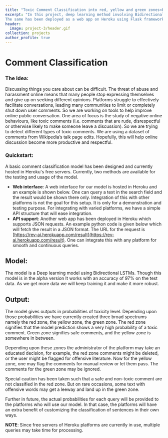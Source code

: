 ```yaml
---
title: "Toxic Comment Classification into red, yellow and green zones<br> <br><img src='/images/project-3/images/teaser.jpg'>"
excerpt: "In this project, deep learning method involving Bidirectional LSTM is used for the model for classifying toxic comments.
The same has been deployed as a web app on Heroku using Flask framework and an API has been created for it. "
header:
  image: project-3/header.gif
collection: projects
author_profile: true
---
```


# Comment Classification
### The Idea:
Discussing things you care about can be difficult. The threat of abuse and harassment online means that many people stop expressing themselves and give up on seeking different opinions. Platforms struggle to effectively facilitate conversations, leading many communities to limit or completely shut down user comments.
So we are working on tools to help improve online public conversation. One area of focus is the study of negative online behaviours, like toxic comments (i.e. comments that are rude, disrespectful or otherwise likely to make someone leave a discussion). So we are trying to detect different types of toxic comments. We are using a dataset of comments from Wikipedia’s talk page edits. Hopefully, this will help online discussion become more productive and respectful.
### Quickstart:
A basic comment classification model has been designed and currently hosted in Heroku's free servers. Currently, two methods are available for the testing and usage of the model.

* **Web interface**: A web interface for our model is hosted in Heroku and an example is shown below. One can query a text in the search field and the result would be shown there only. Integration of this with other platforms is not the goal for this setup. It is only for a demonstration and testing purpose. For integrating with varied platforms, we have a simple API structure that will ease integration.
* **API support**: Another web app has been deployed in Heroku which supports JSON requests. An example python code is given below which will fetch the result in a JSON format. The URL for the request is [https://rev-ai.herokuapp.com/result](https://rev-ai.herokuapp.com/result). One can integrate this with any platform for smooth and continuous queries.




## Model:

The model is a Deep learning model using Bidirectional LSTMs. Though this model is in the alpha version It works with an accuracy of 97% on the test data. As we get more data we will keep training it and make it more robust.
## Output:
The model gives outputs in probabilities of toxicity level. Depending upon those probabilities we have currently created three broad spectrums namely the red zone, the yellow zone, the green zone. The red zone signifies that the model prediction shows a very high probability of a toxic comment. Green zone signifies safe comments, and the yellow zone is somewhere in between.

 Depending upon these zones the administrator of the platform may take an educated decision, for example, the red zone comments might be deleted, or the user might be flagged for offensive literature. Now for the yellow zone, one may flag the comments for manual review or let them pass. The comments for the green zone may be ignored.

Special caution has been taken such that a safe and non-toxic comment are not classified in the red zone. But on rare occasions, some text with offensive words may get a leeway and land up in the green zone.

Further in future, the actual probabilities for each query will be provided to the platforms who will use our model. In that case, the platforms will have an extra benefit of customizing the classification of sentences in their own ways.


**NOTE**:
Since free servers of Heroku platforms are currently in use, multiple queries may take time for processing.


